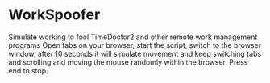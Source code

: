 # WorkSpoofer
Simulate working to fool TimeDoctor2 and other remote work management programs
Open tabs on your browser, start the script, switch to the browser window, after 10 seconds it will simulate movement
and keep switching tabs and scrolling and moving the mouse randomly within the browser. Press end to stop.

